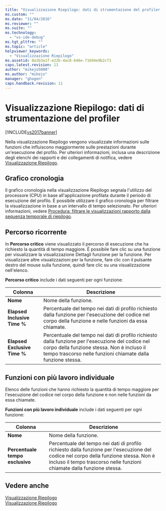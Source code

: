 ```yaml
---
title: "Visualizzazione Riepilogo: dati di strumentazione del profiler | Microsoft Docs"
ms.custom: ""
ms.date: "11/04/2016"
ms.reviewer: ""
ms.suite: ""
ms.technology: 
  - "vs-ide-debug"
ms.tgt_pltfrm: ""
ms.topic: "article"
helpviewer_keywords: 
  - "Visualizzazione Riepilogo"
ms.assetid: 0a3b3a1f-e22b-4ac8-b46e-71694e9b2cf1
caps.latest.revision: 11
author: "mikejo5000"
ms.author: "mikejo"
manager: "ghogen"
caps.handback.revision: 11
---
```

# Visualizzazione Riepilogo: dati di strumentazione del profiler
[!INCLUDE[vs2017banner](../code-quality/includes/vs2017banner.md)]

Nella visualizzazione Riepilogo vengono visualizzate informazioni sulle funzioni che influiscono maggiormente sulle prestazioni durante un'esecuzione del profilo.  Per ulteriori informazioni, inclusa una descrizione degli elenchi dei rapporti e dei collegamenti di notifica, vedere [Visualizzazione Riepilogo](../profiling/summary-view.md).  
  
## Grafico cronologia  
 Il grafico cronologia nella visualizzazione Riepilogo segnala l'utilizzo del processore \(CPU\) in base all'applicazione profilata durante il periodo di esecuzione del profilo.  È possibile utilizzare il grafico cronologia per filtrare la visualizzazione in base a un intervallo di tempo selezionato.  Per ulteriori informazioni, vedere [Procedura: filtrare le visualizzazioni rapporto dalla sequenza temporale di riepilogo](../profiling/how-to-filter-report-views-from-the-summary-timeline.md).  
  
## Percorso ricorrente  
 In **Percorso critico** viene visualizzato il percorso di esecuzione che ha richiesto la quantità di tempo maggiore.  È possibile fare clic su una funzione per visualizzare la visualizzazione Dettagli funzione per la funzione.  Per visualizzare altre visualizzazioni per la funzione, fare clic con il pulsante destro del mouse sulla funzione, quindi fare clic su una visualizzazione nell'elenco.  
  
 **Percorso critico** include i dati seguenti per ogni funzione:  
  
|Colonna|Descrizione|  
|-------------|-----------------|  
|**Nome**|Nome della funzione.|  
|**Elapsed Inclusive Time %**|Percentuale del tempo nei dati di profilo richiesto dalla funzione per l'esecuzione del codice nel corpo della funzione e nelle funzioni da essa chiamate.|  
|**Elapsed Exclusive Time %**|Percentuale del tempo nei dati di profilo richiesto dalla funzione per l'esecuzione del codice nel corpo della funzione stessa.  Non è incluso il tempo trascorso nelle funzioni chiamate dalla funzione stessa.|  
  
## Funzioni con più lavoro individuale  
 Elenco delle funzioni che hanno richiesto la quantità di tempo maggiore per l'esecuzione del codice nel corpo della funzione e non nelle funzioni da essa chiamate.  
  
 **Funzioni con più lavoro individuale** include i dati seguenti per ogni funzione:  
  
|Colonna|Descrizione|  
|-------------|-----------------|  
|**Nome**|Nome della funzione.|  
|**Percentuale tempo esclusivo**|Percentuale del tempo nei dati di profilo richiesto dalla funzione per l'esecuzione del codice nel corpo della funzione stessa.  Non è incluso il tempo trascorso nelle funzioni chiamate dalla funzione stessa.|  
  
## Vedere anche  
 [Visualizzazione Riepilogo](../profiling/summary-view-sampling-data.md)   
 [Visualizzazione Riepilogo](../profiling/summary-view-dotnet-memory-data.md)